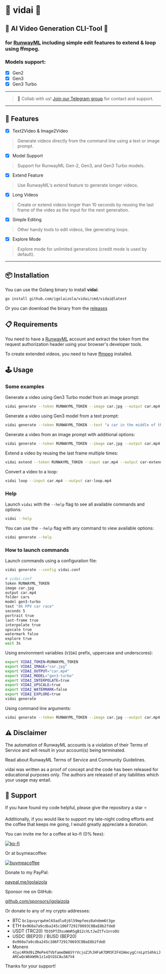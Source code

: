 # 🎥 vidai 🤖

## 🎥 AI Video Generation CLI-Tool 🤖

### for [RunwayML](https://runwayml.com/) including simple edit features to extend & loop using ffmpeg.

### Models support:
- [x]  Gen2
- [x]  Gen3
- [x]  Gen3 Turbo

---

> 📢 Collab with us! [Join our Telegram group](https://t.me/igohub) for contact and support.

---

## 🚀 Features

- [x] Text2Video & Image2Video
> Generate videos directly from the command line using a text or image prompt.

- [x] Model Support
> Support for RunwayML Gen-2, Gen3, and Gen3 Turbo models.

- [x] Extend Feature
> Use RunwayML's extend feature to generate longer videos.

- [x] Long Videos
> Create or extend videos longer than 10 seconds by reusing the last frame of the video as the input for the next generation.

- [x] Simple Editing
> Other handy tools to edit videos, like generating loops.

- [x] Explore Mode
> Explore mode for unlimited generations (credit mode is used by default).

---

## 📦 Installation

You can use the Golang binary to install **vidai**:

```bash
go install github.com/igolaizola/vidai/cmd/vidai@latest
```

Or you can download the binary from the [releases](https://github.com/igolaizola/vidai/releases)

## 📋 Requirements

You need to have a [RunwayML](https://runwayml.com/) account and extract the token from the request authorization header using your browser's developer tools.

To create extended videos, you need to have [ffmpeg](https://ffmpeg.org/) installed.

## 🕹️ Usage

### Some examples

Generate a video using Gen3 Turbo model from an image prompt:

```bash
vidai generate --token RUNWAYML_TOKEN --image car.jpg --output car.mp4 --model gen3-turbo
```

Generate a video using Gen3 model from a text prompt:

```bash
vidai generate --token RUNWAYML_TOKEN --text "a car in the middle of the road" --output car.mp4 --model gen3
```

Generate a video from an image prompt with additional options:

```bash
vidai generate --token RUNWAYML_TOKEN --image car.jpg --output car.mp4 --interpolate --upscale --watermark --width 1024 --height 576 --explore
```

Extend a video by reusing the last frame multiple times:

```bash
vidai extend --token RUNWAYML_TOKEN --input car.mp4 --output car-extended.mp4 --n 3
```

Convert a video to a loop:

```bash
vidai loop --input car.mp4 --output car-loop.mp4
```

### Help

Launch `vidai` with the `--help` flag to see all available commands and options:

```bash
vidai --help
```

You can use the `--help` flag with any command to view available options:

```bash
vidai generate --help
```

### How to launch commands

Launch commands using a configuration file:

```bash
vidai generate --config vidai.conf
```

```bash
# vidai.conf
token RUNWAYML_TOKEN
image car.jpg
output car.mp4
folder cars
model gen3-turbo
text "8k FPV car race"
seconds 5
portrait true
last-frame true
interpolate true
upscale true
watermark false
explore true
wait 3s
```

Using environment variables (`VIDAI` prefix, uppercase and underscores):

```bash
export VIDAI_TOKEN=RUNWAYML_TOKEN
export VIDAI_IMAGE="car.jpg"
export VIDAI_OUTPUT="car.mp4"
export VIDAI_MODEL="gen3-turbo"
export VIDAI_INTERPOLATE=true
export VIDAI_UPSCALE=true
export VIDAI_WATERMARK=false
export VIDAI_EXPLORE=true
vidai generate
```

Using command line arguments:

```bash
vidai generate --token RUNWAYML_TOKEN --image car.jpg --output car.mp4 --model gen3 --interpolate --upscale --explore
```

## ⚠️ Disclaimer

The automation of RunwayML accounts is a violation of their Terms of Service and will result in your account(s) being terminated.

Read about RunwayML Terms of Service and Community Guidelines.

vidai was written as a proof of concept and the code has been released for educational purposes only. The authors are released of any liabilities which your usage may entail.

## 💖 Support

If you have found my code helpful, please give the repository a star ⭐

Additionally, if you would like to support my late-night coding efforts and the coffee that keeps me going, I would greatly appreciate a donation.

You can invite me for a coffee at ko-fi (0% fees):

[![ko-fi](https://ko-fi.com/img/githubbutton_sm.svg)](https://ko-fi.com/igolaizola)

Or at buymeacoffee:

[![buymeacoffee](https://user-images.githubusercontent.com/11333576/223217083-123c2c53-6ab8-4ea8-a2c8-c6cb5d08e8d2.png)](https://buymeacoffee.com/igolaizola)

Donate to my PayPal:

[paypal.me/igolaizola](https://www.paypal.me/igolaizola)

Sponsor me on GitHub:

[github.com/sponsors/igolaizola](https://github.com/sponsors/igolaizola)

Or donate to any of my crypto addresses:

- BTC `bc1qvuyrqwhml65adlu0j6l59mpfeez8ahdmm6t3ge`
- ETH `0x960a7a9cdba245c106F729170693C0BaE8b2fdeD`
- USDT (TRC20) `TD35PTZhsvWmR5gB12cVLtJwZtTv1nroDU`
- USDC (BEP20) / BUSD (BEP20) `0x960a7a9cdba245c106F729170693C0BaE8b2fdeD`
- Monero `41yc4R9d9iZMePe47VbfameDWASYrVcjoZJhJHFaK7DM3F2F41HmcygCrnLptS4hkiJARCwQcWbkW9k1z1xQtGSCAu3A7V4`

Thanks for your support!
